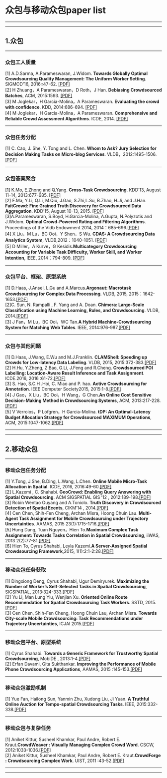 # 众包与移动众包paper list
***
***
## 1.众包
***
### 众包工人质量  
[1] A.D.Sarma, A.Parameswaran, J.Widom. **Towards Globally Optimal Crowdsourcing Quality Management: The Uniform Worker Setting**. SIGMOD’16, 2016::47-62. [[PDF]](http://infolab.stanford.edu/~adityagp/papers/param-est.pdf)  
[2] H Zhuang，A Parameswaran，D Roth，J Han. **Debiasing Crowdsourced Batches**, ACM, 2015:1593.  [[PDF]](http://infolab.stanford.edu/~adityagp/papers/betamain.pdf)  
[3] M Joglekar，H Garcia-Molina，A Parameswaran. **Evaluating the crowd with confidence**. KDD, 2014:686-694.  [[PDF]](http://chbrown.github.io/kdd-2013-usb/kdd/p686.pdf)  
[4] M Joglekar，H Garcia-Molina，A Parameswaran. **Comprehensive and Reliable Crowd Assessment Algorithms**. ICDE, 2014.  [[PDF]](http://ilpubs.stanford.edu:8090/1107/1/ICDE15_research_032.pdf)  
***
### 众包任务分配  
[1] C. Cao, J. She, Y. Tong and L. Chen. **Whom to Ask? Jury Selection for Decision Making Tasks on Micro-blog Services**. VLDB，2012:1495-1506.  [[PDF]](http://dl.acm.org/citation.cfm?id=2350264)  
***
### 众包答案聚合  
[1] K.Mo, E.Zhong and Q.Yang. **Cross-Task Crowdsourcing**. KDD’13, August 11–14, 2013:677-685. [[PDF]](http://dl.acm.org/citation.cfm?id=2487593)  
[2] F.Ma, Y.Li, Q.Li, M.Qiu, J.Gao, S.Zhi,L.Su, B.Zhao, H.Ji, and J.Han. **FaitCrowd: Fine Grained Truth Discovery for Crowdsourced Data Aggregation**. KDD’15, August 10-13, 2015. [[PDF]](http://www.cse.buffalo.edu/~jing/doc/kdd15_FaitCrowd.pdf)  
[3]A.Parameswaran, S.Boyd, H.Garcia-Molina, A.Gupta, N.Polyzotis and J.Widom. **Optimal Crowd-Powered Rating and Filtering Algorithms**. Proceedings of the Vldb Endowment 2014, 2014：685-696.[[PDF]](http://www.vldb.org/pvldb/vol7/p685-parameswaran.pdf)  
[4] X Liu，M Lu，BC Ooi，Y Shen，S Wu. **CDAS: A Crowdsourcing Data Analytics System**, VLDB,2012：1040-1051. [[PDF]](http://www.vldb.org/pvldb/vol5/p1040_xuanliu_vldb2012.pdf)  
[5] D Miller，A Kurve，G Kesidis.**Multicategory Crowdsourcing Accounting for Variable Task Difficulty, Worker Skill, and Worker Intention**, IEEE, 2014：794-809. [[PDF]](https://www.computer.org/csdl/trans/tk/preprint/06823710.pdf)
***
### 众包平台、框架、原型系统  
[1] D.Haas, J.Ansel, L.Gu and A.Marcus.**Argonaut: Macrotask Crowdsourcing for Complex Data Processing**. VLDB, 2015, 2015：1642-1653.[[PDF]](http://marcua.net/papers/vldb2015-argonaut.pdf)  
[2]C. Sun, N. Rampalli , F. Yang and A. Doan. **Chimera: Large-Scale Classiﬁcation using Machine Learning, Rules, and Crowdsourcing**. VLDB, 2014.[[PDF]]()  
[3] J Fan，M Lu，BC Ooi，WC Tan.**A Hybrid Machine-Crowdsourcing System for Matching Web Tables**. IEEE, 2014:976-987.[[PDF]](http://people.sutd.edu.sg/~meihui_zhang/papers/crowdweb.pdf)  
***

### 众包与其他问题  
[1] D.Haas, J.Wang, E.Wu and M.J.Franklin. **CLAMShell: Speeding up Crowds for Low-latency Data Labeling**. VLDB, 2015, 2015:372-383.[[PDF]](http://www.eecs.berkeley.edu/Pubs/TechRpts/2016/EECS-2016-10.pdf)  
[2] H.Hu, Y.Zheng, Z.Bao, G.Li, J.Feng and R.Cheng.  **Crowdsourced POI Labelling: Location-Aware Result Inference and Task Assignment**. ICDE.2016, 2016 :61-72.[[PDF]](http://next.comp.nus.edu.sg/sites/default/files/publication-attachments/165%20Crowdsourced%20POI%20Labelling%20Location-Aware%20Result%20Inference%20and%20Task%20Assignment.pdf)  
[3] S. Hao, S.C.H .Hoi, C. Miao and P. hao. **Active Crowdsourcing for Annotation**. IEEE Computer Society2015, 2015:1-8.[[PDF]](http://www.ntulily.org/wp-content/uploads/conference/Active_Crowdsourcing_for_Annotation_accepted.pdf)  
[4] J Gao，X Liu，BC Ooi，H Wang，G Chen.**An Online Cost Sensitive Decision-Making Method in Crowdsourcing Systems**, ACM, 2013:217-228.[[PDF]](http://www.comp.nus.edu.sg/~dbsystem/cdas/pdfs/sigra626-gao.pdf)  
[5] V Verroios，P Lofgren，H Garcia-Molina. **tDP: An Optimal-Latency Budget Allocation Strategy for Crowdsourced MAXIMUM Operations**, ACM, 2015:1047-1062.[[PDF]](http://web.stanford.edu/~verroios/papers/maxLowLatencyCameraReady.pdf)  
***
***
## 2.移动众包  
***
### 移动众包任务分配  
[1] Y.Tong, J.She, B.Ding, L.Wang, L.Chen. **Online Mobile Micro-Task Allocation in Spatial**. ICDE, 2016, 2016:49-60.[[PDF]](http://research.microsoft.com/pubs/265081/icde16task.pdf)  
[2] L.Kazemi , C. Shahabi. **GeoCrowd: Enabling Query Answering with Spatial Crowdsourcing**. ACM SIGSPATIAL GIS ’12 , 2012:189-198.[[PDF]](http://infolab.usc.edu/DocsDemos/geoCrowd.pdf)  
[3] Robin Wentao Ouyang and A.Toniolo. **Truth Discovery in Crowdsourced Detection of Spatial Ecents**, CIKM’14 , 2014.[[PDF]](http://eprints.soton.ac.uk/403233/1/TKDE2504928.pdf)  
[4] Cen Chen, Shih-Fen Cheng, Archan Misra, Hoong Chuin Lau. **Multi-Agent Task Assignment for Mobile Crowdsourcing under Trajectory Uncertainties**. AAMAS, 2015 23(1):1715-1716.[[PDF]](http://ink.library.smu.edu.sg/cgi/viewcontent.cgi?article=3674&context=sis_research)  
[5] Hung Dang, Tuan Nguyen，Hien To.**Maximum Complex Task Assignment: Towards Tasks Correlation in Spatial Crowdsourcing**, iiWAS, 2013 2(2):77-81.[[PDF]](http://www-scf.usc.edu/~hto/resources/hung2013mcta.pdf)  
[6] Hien To, Cyrus Shahabi, Leyla Kazemi.**A Server-Assigned Spatial Crowdsourcing Framework**,2015, 1(1):2:1-2:28.[[PDF]](http://infolab.usc.edu/DocsDemos/to_TSAS15.pdf)  
***
### 移动众包任务获取  
[1] Dingxiong Deng, Cyrus Shahabi, Ugur Demiryurek. **Maximizing the Number of Worker’s Self-Selected Tasks in Spatial Crowdsourcing**, SIGSPATIAL, 2013:324-333.[[PDF]](http://infolab.usc.edu/DocsDemos/ding-gis13.pdf)  
[2] Yu Li, Man Lung Yiu, Wenjian Xu. **Oriented Online Route Recommendation for Spatial Crowdsourcing Task Workers**. SSTD, 2015.[[PDF]](http://www.cs.hku.hk/seminars/2015/20150817.pdf)  
[3] Cen Chen, Shih-Fen Cheng, Hoong Chuin Lau, Archan Misra. **Towards City-scale Mobile Crowdsourcing: Task Recommendations under Trajectory Uncertainties**, ICJAI 2015.[[PDF]](http://www.mysmu.edu/faculty/sfcheng/pub/2015/ijcai15.pdf)  
***
### 移动众包平台、原型系统  
[1] Cyrus Shahabi. **Towards a Generic Framework for Trustworthy Spatial Crowdsourcing**, MobiDE , 2013:1-4.[[PDF]](http://cybergis.cigi.uiuc.edu/cyberGISwiki/lib/exe/fetch.php/ahm13/index/cybergis13-shahabi.pdf)  
[2] Erfan Davami, Gita Sukthankar. **Improving the Performance of Mobile Phone Crowdsourcing Applications**, AAMAS, 2015 :145-153.[[PDF]](http://www.aamas2015.com/en/AAMAS_2015_USB/aamas/p145.pdf)    
***
### 移动众包激励机制  
[1] Yue Fan, Hailong Sun, Yanmin Zhu, Xudong Liu, Ji Yuan. **A Truthful Online Auction for Tempo-spatial Crowdsourcing Tasks**. IEEE, 2015:332-338.[[PDF]](http://ieeexplore.ieee.org/xpls/abs_all.jsp?arnumber=7133550)  
***
### 移动众包与复杂任务  
[1] Aniket Kittur, Susheel Khamkar, Paul Andre, Robert E. Kraut.**CrowdWeaver : Visually Managing Complex Crowd Word**. CSCW, 2012:1033-1036.[[PDF]](http://citeseerx.ist.psu.edu/viewdoc/download?doi=10.1.1.212.9018&rep=rep1&type=pdf)  
[2] Aniket Kittur, Susheel Khamkar, Paul Andre, Robert E. Kraut.**CrowdForge : Crowdsourcing Complex Work**. UIST, 2011 :43-52.[[PDF]](http://citeseerx.ist.psu.edu/viewdoc/download;jsessionid=3BE66EE3E56F471DB6F2CE9CFB28CBFE?doi=10.1.1.206.2060&rep=rep1&type=pdf)  
***
***
